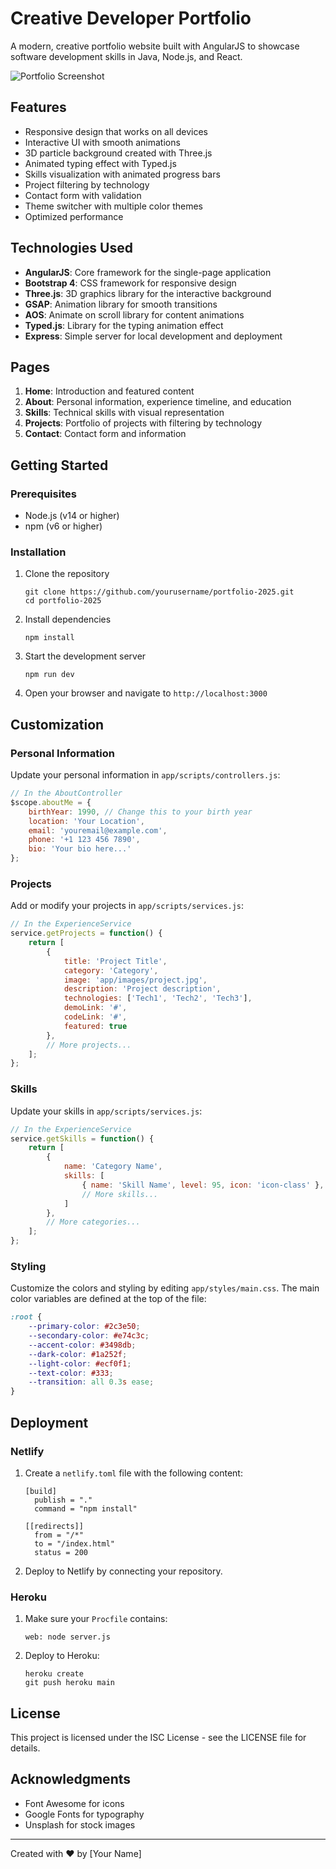 # Creative Developer Portfolio

A modern, creative portfolio website built with AngularJS to showcase software development skills in Java, Node.js, and React.

![Portfolio Screenshot](app/images/screenshot.png)

## Features

- Responsive design that works on all devices
- Interactive UI with smooth animations
- 3D particle background created with Three.js
- Animated typing effect with Typed.js
- Skills visualization with animated progress bars
- Project filtering by technology
- Contact form with validation
- Theme switcher with multiple color themes
- Optimized performance

## Technologies Used

- **AngularJS**: Core framework for the single-page application
- **Bootstrap 4**: CSS framework for responsive design
- **Three.js**: 3D graphics library for the interactive background
- **GSAP**: Animation library for smooth transitions
- **AOS**: Animate on scroll library for content animations
- **Typed.js**: Library for the typing animation effect
- **Express**: Simple server for local development and deployment

## Pages

1. **Home**: Introduction and featured content
2. **About**: Personal information, experience timeline, and education
3. **Skills**: Technical skills with visual representation
4. **Projects**: Portfolio of projects with filtering by technology
5. **Contact**: Contact form and information

## Getting Started

### Prerequisites

- Node.js (v14 or higher)
- npm (v6 or higher)

### Installation

1. Clone the repository
   ```
   git clone https://github.com/yourusername/portfolio-2025.git
   cd portfolio-2025
   ```

2. Install dependencies
   ```
   npm install
   ```

3. Start the development server
   ```
   npm run dev
   ```

4. Open your browser and navigate to `http://localhost:3000`

## Customization

### Personal Information

Update your personal information in `app/scripts/controllers.js`:

```javascript
// In the AboutController
$scope.aboutMe = {
    birthYear: 1990, // Change this to your birth year
    location: 'Your Location',
    email: 'youremail@example.com',
    phone: '+1 123 456 7890',
    bio: 'Your bio here...'
};
```

### Projects

Add or modify your projects in `app/scripts/services.js`:

```javascript
// In the ExperienceService
service.getProjects = function() {
    return [
        {
            title: 'Project Title',
            category: 'Category',
            image: 'app/images/project.jpg',
            description: 'Project description',
            technologies: ['Tech1', 'Tech2', 'Tech3'],
            demoLink: '#',
            codeLink: '#',
            featured: true
        },
        // More projects...
    ];
};
```

### Skills

Update your skills in `app/scripts/services.js`:

```javascript
// In the ExperienceService
service.getSkills = function() {
    return [
        {
            name: 'Category Name',
            skills: [
                { name: 'Skill Name', level: 95, icon: 'icon-class' },
                // More skills...
            ]
        },
        // More categories...
    ];
};
```

### Styling

Customize the colors and styling by editing `app/styles/main.css`. The main color variables are defined at the top of the file:

```css
:root {
    --primary-color: #2c3e50;
    --secondary-color: #e74c3c;
    --accent-color: #3498db;
    --dark-color: #1a252f;
    --light-color: #ecf0f1;
    --text-color: #333;
    --transition: all 0.3s ease;
}
```

## Deployment

### Netlify

1. Create a `netlify.toml` file with the following content:
   ```
   [build]
     publish = "."
     command = "npm install"

   [[redirects]]
     from = "/*"
     to = "/index.html"
     status = 200
   ```

2. Deploy to Netlify by connecting your repository.

### Heroku

1. Make sure your `Procfile` contains:
   ```
   web: node server.js
   ```

2. Deploy to Heroku:
   ```
   heroku create
   git push heroku main
   ```

## License

This project is licensed under the ISC License - see the LICENSE file for details.

## Acknowledgments

- Font Awesome for icons
- Google Fonts for typography
- Unsplash for stock images

---

Created with ❤️ by [Your Name] 